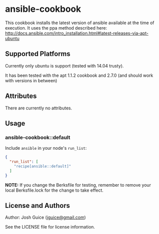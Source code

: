# ansible-cookbook

This cookbook installs the latest version of ansible available at the time of execution.  It uses the ppa method described here:  http://docs.ansible.com/intro_installation.html#latest-releases-via-apt-ubuntu

## Supported Platforms

Currently only ubuntu is support (tested with 14.04 trusty).

It has been tested with the apt 1.1.2 cookbook and 2.7.0 (and should work with versions in between)

## Attributes

There are currently no attributes.

<!-- <table>
  <tr>
    <th>Key</th>
    <th>Type</th>
    <th>Description</th>
    <th>Default</th>
  </tr>
  <tr>
    <td><tt>['ansible']['bacon']</tt></td>
    <td>Boolean</td>
    <td>whether to include bacon</td>
    <td><tt>true</tt></td>
  </tr>
</table> -->

## Usage

### ansible-cookbook::default

Include `ansible` in your node's `run_list`:

```json
{
  "run_list": [
    "recipe[ansible::default]"
  ]
}
```

**NOTE:** If you change the Berksfile for testing, remember to remove your local Berksfile.lock for the change to take effect.

## License and Authors

Author: Josh Guice (jguice@gmail.com)

See the LICENSE file for license information.